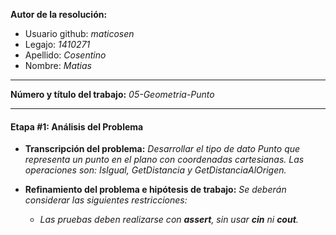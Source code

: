 **Autor de la resolución:**
  * Usuario github: *maticosen*
  * Legajo: *1410271*
  * Apellido: *Cosentino*
  * Nombre: *Matias*
  
---  

**Número y título del trabajo:** *05-Geometria-Punto*

---

#### Etapa #1: Análisis del Problema

* **Transcripción del problema:** *Desarrollar el tipo de dato Punto que representa un punto en el plano con coordenadas cartesianas. Las operaciones son: IsIgual, GetDistancia y GetDistanciaAlOrigen.*

* **Refinamiento del problema e hipótesis de trabajo:** *Se deberán considerar las siguientes restricciones:*

    - *Las pruebas deben realizarse con **assert**, sin usar **cin** ni **cout**.*